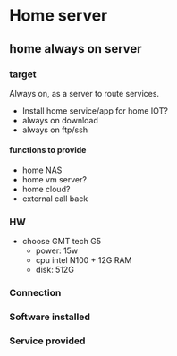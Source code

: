# Home server

## home always on server

### target

Always on, as a server to route services.
- Install home service/app for home IOT?
- always on download
- always on ftp/ssh

#### functions to provide

- home NAS
- home vm server?
- home cloud?
- external call back

### HW

- choose GMT tech G5
  - power: 15w
  - cpu intel N100 + 12G RAM
  - disk: 512G

### Connection

### Software installed

### Service provided

